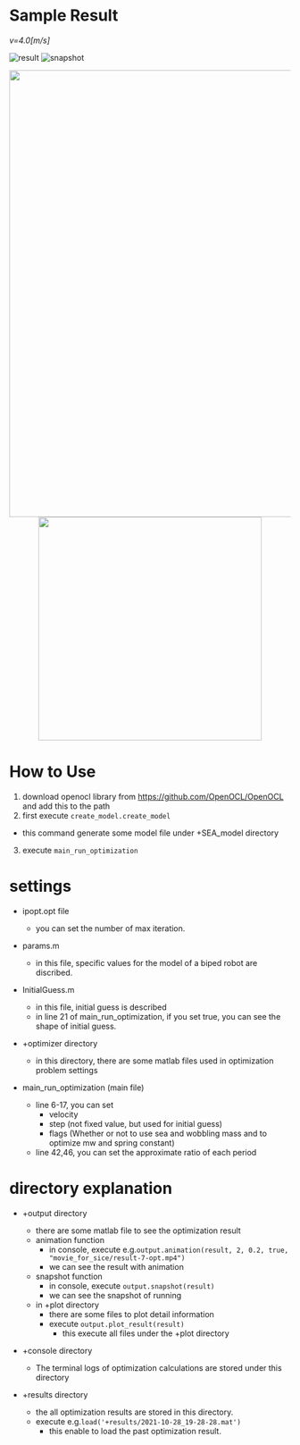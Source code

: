 # Sample Result
*v=4.0[m/s]* 

![result](https://raw.githubusercontent.com/wiki/fkfk21/7-link-biped-wm-run/image/zmp_40.gif)
![snapshot](https://raw.githubusercontent.com/wiki/fkfk21/7-link-biped-wm-run/image/snapshot.png)

<div align="center">
<img src="https://raw.githubusercontent.com/wiki/fkfk21/7-link-biped-wm-run/image/zmp_40.gif" width="800">
<img src="https://raw.githubusercontent.com/wiki/fkfk21/7-link-biped-wm-run/image/snapshot.png" width="400">
</div>

# How to Use
1. download openocl library from https://github.com/OpenOCL/OpenOCL and add this to the path
2. first execute `create_model.create_model`
  - this command generate some model file under +SEA_model directory
3. execute `main_run_optimization`


# settings
- ipopt.opt file
  - you can set the number of max iteration.

- params.m
  - in this file, specific values for the model of a biped robot are discribed.

- InitialGuess.m
  - in this file, initial guess is described
  - in line 21 of main_run_optimization, if you set true, you can see the shape of initial guess.

- +optimizer directory
  - in this directory, there are some matlab files used in optimization problem settings

- main_run_optimization (main file)
  - line 6-17, you can set 
    - velocity
    - step (not fixed value, but used for initial guess)
    - flags (Whether or not to use sea and wobbling mass and to optimize mw and spring constant)
  - line 42,46, you can set the approximate ratio of each period

# directory explanation
- +output directory
  - there are some matlab file to see the optimization result
  - animation function
    - in console, execute e.g.`output.animation(result, 2, 0.2, true, "movie_for_sice/result-7-opt.mp4")`
    - we can see the result with animation
  - snapshot function
    - in console, execute `output.snapshot(result)`
    - we can see the snapshot of running
  - in +plot directory 
    - there are some files to plot detail information
    - execute `output.plot_result(result)`
      - this execute all files under the +plot directory 

- +console directory 
  - The terminal logs of optimization calculations are stored under this directory

- +results directory
  - the all optimization results are stored in this directory.
  - execute e.g.`load('+results/2021-10-28_19-28-28.mat')`
    - this enable to load the past optimization result.
